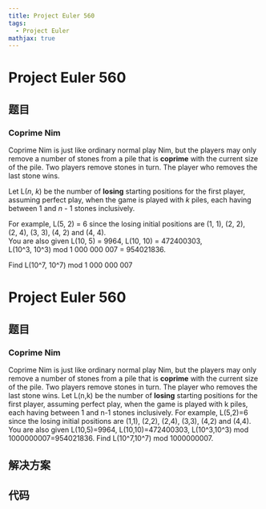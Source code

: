 ```yaml
---
title: Project Euler 560
tags:
  - Project Euler
mathjax: true
---
```

<escape><!-- more --></escape>
    
# Project Euler 560
## 题目
### Coprime Nim

Coprime Nim is just like ordinary normal play Nim, but the players may only remove a number of stones from a pile  that is <b>coprime</b> with the current size of the pile. Two players remove stones in turn. The player who removes the last stone wins.

Let L(<var>n</var>, <var>k</var>) be the number of <b>losing</b> starting positions for the first player, assuming perfect play, when the game is played with <var>k</var> piles, each having between 1 and <var>n</var> - 1 stones inclusively.

For example, L(5, 2) = 6 since the losing initial positions are (1, 1), (2, 2), (2, 4), (3, 3), (4, 2) and (4, 4).<br />
You are also given L(10, 5) = 9964, L(10, 10) = 472400303, L(10^3, 10^3) mod 1 000 000 007 = 954021836.

Find L(10^7, 10^7) mod 1 000 000 007



# Project Euler 560
## 题目
### Coprime Nim

Coprime Nim is just like ordinary normal play Nim, but the players may only remove a number of stones from a pile that is <b>coprime</b> with the current size of the pile. Two players remove stones in turn. The player who removes the last stone wins.
Let L(n,k) be the number of <b>losing</b> starting positions for the first player, assuming perfect play, when the game is played with k piles, each having between 1 and n-1 stones inclusively.
For example, L(5,2)=6 since the losing initial positions are (1,1), (2,2), (2,4), (3,3), (4,2) and (4,4).<br>You are also given L(10,5)=9964, L(10,10)=472400303, L(10^3,10^3) mod 1000000007=954021836.
Find L(10^7,10^7) mod 1000000007.


## 解决方案


## 代码


